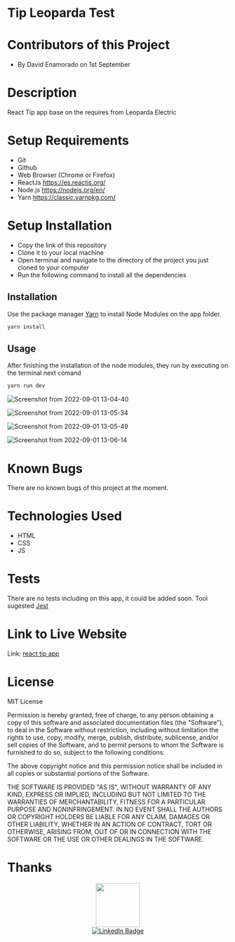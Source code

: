 # Tip Leoparda Test

# Contributors of this Project
* By David Enamorado on 1st September

# Description
React Tip app base on the requires from Leoparda Electric

# Setup Requirements
* Git
* Github
* Web Browser (Chrome or Firefox)
* ReactJs https://es.reactjs.org/
* Node.js https://nodejs.org/en/
* Yarn https://classic.yarnpkg.com/

# Setup Installation
* Copy the link of this repository
* Clone it to your local machine
* Open terminal and navigate to the directory of the project you just cloned to your computer
* Run the following command to install all the dependencies

## Installation

Use the package manager [Yarn](https://classic.yarnpkg.com/) to install Node Modules on the app folder. 

```bash
yarn install
```
## Usage

After finishing the installation of the node modules, they run by executing on the terminal next comand

```bash
yarn run dev
```

![Screenshot from 2022-09-01 13-04-40](https://user-images.githubusercontent.com/26368576/187966317-8c2354a7-b439-4e9c-913b-d123a0e46b46.png)

![Screenshot from 2022-09-01 13-05-34](https://user-images.githubusercontent.com/26368576/187966340-b6a7f7ef-7453-4eb5-9700-7df7f3f8bef1.png)

![Screenshot from 2022-09-01 13-05-49](https://user-images.githubusercontent.com/26368576/187966395-f3311af8-5da1-4bc2-94f2-18468dc7564a.png)

![Screenshot from 2022-09-01 13-06-14](https://user-images.githubusercontent.com/26368576/187966430-b7d23d08-9e8e-4f66-8154-0ba77af9110b.png)




# Known Bugs
There are no known bugs of this project at the moment.

# Technologies Used
* HTML
* CSS
* JS

# Tests

There are no tests including on this app, it could be added soon. Tool sugested [Jest](https://jestjs.io/) 

# Link to Live Website
Link: [react tip app](https://david-enamorado-leoparda-test.vercel.app/)

# License
MIT License

Permission is hereby granted, free of charge, to any person obtaining
a copy of this software and associated documentation files (the
"Software"), to deal in the Software without restriction, including
without limitation the rights to use, copy, modify, merge, publish,
distribute, sublicense, and/or sell copies of the Software, and to
permit persons to whom the Software is furnished to do so, subject to
the following conditions:

The above copyright notice and this permission notice shall be
included in all copies or substantial portions of the Software.

THE SOFTWARE IS PROVIDED "AS IS", WITHOUT WARRANTY OF ANY KIND,
EXPRESS OR IMPLIED, INCLUDING BUT NOT LIMITED TO THE WARRANTIES OF
MERCHANTABILITY, FITNESS FOR A PARTICULAR PURPOSE AND
NONINFRINGEMENT. IN NO EVENT SHALL THE AUTHORS OR COPYRIGHT HOLDERS BE
LIABLE FOR ANY CLAIM, DAMAGES OR OTHER LIABILITY, WHETHER IN AN ACTION
OF CONTRACT, TORT OR OTHERWISE, ARISING FROM, OUT OF OR IN CONNECTION
WITH THE SOFTWARE OR THE USE OR OTHER DEALINGS IN THE SOFTWARE.

# Thanks

<div id="header" align="center">
  <img src="https://media.giphy.com/media/M9gbBd9nbDrOTu1Mqx/giphy.gif" width="100"/>
</div>

<div id="badges" align="center">
  <a href="https://www.linkedin.com/in/jeamoradoc/">
    <img src="https://img.shields.io/badge/LinkedIn-blue?style=for-the-badge&logo=linkedin&logoColor=white" alt="LinkedIn Badge"/>
  </a>
</div>
